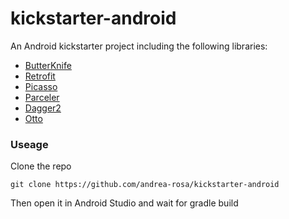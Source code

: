 # kickstarter-android
An Android kickstarter project including the following libraries:

* [ButterKnife](http://jakewharton.github.io/butterknife/)
* [Retrofit](http://square.github.io/retrofit/)
* [Picasso](http://square.github.io/picasso/)
* [Parceler](https://github.com/johncarl81/parceler)
* [Dagger2](http://google.github.io/dagger/)
* [Otto](http://square.github.io/otto/)

### Useage
Clone the repo
```
git clone https://github.com/andrea-rosa/kickstarter-android
```
Then open it in Android Studio and wait for gradle build
